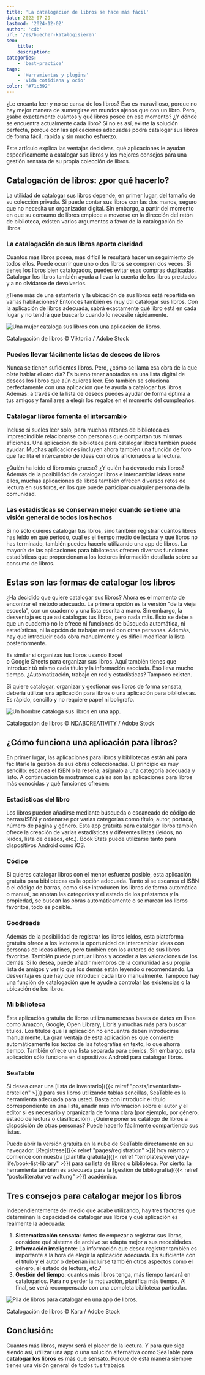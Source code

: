 ```yaml
---
title: 'La catalogación de libros se hace más fácil'
date: 2022-07-29
lastmod: '2024-12-02'
author: 'cdb'
url: '/es/buecher-katalogisieren'
seo:
    title:
    description:
categories:
    - 'best-practice'
tags:
    - 'Herramientas y plugins'
    - 'Vida cotidiana y ocio'
color: '#71c392'
---
```


¿Le encanta leer y no se cansa de los libros? Eso es maravilloso, porque no hay mejor manera de sumergirse en mundos ajenos que con un libro. Pero, ¿sabe exactamente cuántos y qué libros posee en ese momento? ¿Y dónde se encuentra actualmente cada libro? Si no es así, existe la solución perfecta, porque con las aplicaciones adecuadas podrá catalogar sus libros de forma fácil, rápida y sin mucho esfuerzo.

Este artículo explica las ventajas decisivas, qué aplicaciones le ayudan específicamente a catalogar sus libros y los mejores consejos para una gestión sensata de su propia colección de libros.

## Catalogación de libros: ¿por qué hacerlo?

La utilidad de catalogar sus libros depende, en primer lugar, del tamaño de su colección privada. Si puede contar sus libros con las dos manos, seguro que no necesita un organizador digital. Sin embargo, a partir del momento en que su consumo de libros empiece a moverse en la dirección del ratón de biblioteca, existen varios argumentos a favor de la catalogación de libros:

### La catalogación de sus libros aporta claridad

Cuantos más libros posea, más difícil le resultará hacer un seguimiento de todos ellos. Puede ocurrir que uno o dos libros se compren dos veces. Si tienes los libros bien catalogados, puedes evitar esas compras duplicadas. Catalogar los libros también ayuda a llevar la cuenta de los libros prestados y a no olvidarse de devolverlos.

¿Tiene más de una estantería y la ubicación de sus libros está repartida en varias habitaciones? Entonces también es muy útil catalogar sus libros. Con la aplicación de libros adecuada, sabrá exactamente qué libro está en cada lugar y no tendrá que buscarlo cuando lo necesite rápidamente.

![Una mujer cataloga sus libros con una aplicación de libros.](buecher-katalogisieren-frau.jpg)

Catalogación de libros © Viktoriia / Adobe Stock

### Puedes llevar fácilmente listas de deseos de libros

Nunca se tienen suficientes libros. Pero, ¿cómo se llama esa obra de la que oíste hablar el otro día? Es bueno tener anotados en una lista digital de deseos los libros que aún quieres leer. Eso también se soluciona perfectamente con una aplicación que te ayuda a catalogar tus libros. Además: a través de la lista de deseos puedes ayudar de forma óptima a tus amigos y familiares a elegir los regalos en el momento del cumpleaños.

### Catalogar libros fomenta el intercambio

Incluso si sueles leer solo, para muchos ratones de biblioteca es imprescindible relacionarse con personas que compartan tus mismas aficiones. Una aplicación de biblioteca para catalogar libros también puede ayudar. Muchas aplicaciones incluyen ahora también una función de foro que facilita el intercambio de ideas con otros aficionados a la lectura.

¿Quién ha leído el libro más grueso? ¿Y quién ha devorado más libros? Además de la posibilidad de catalogar libros e intercambiar ideas entre ellos, muchas aplicaciones de libros también ofrecen diversos retos de lectura en sus foros, en los que puede participar cualquier persona de la comunidad.

### Las estadísticas se conservan mejor cuando se tiene una visión general de todos los hechos

Si no sólo quieres catalogar tus libros, sino también registrar cuántos libros has leído en qué periodo, cuál es el tiempo medio de lectura y qué libros no has terminado, también puedes hacerlo utilizando una app de libros. La mayoría de las aplicaciones para bibliotecas ofrecen diversas funciones estadísticas que proporcionan a los lectores información detallada sobre su consumo de libros.

## Estas son las formas de catalogar los libros

¿Ha decidido que quiere catalogar sus libros? Ahora es el momento de encontrar el método adecuado. La primera opción es la versión "de la vieja escuela", con un cuaderno y una lista escrita a mano. Sin embargo, la desventaja es que así catalogas tus libros, pero nada más. Esto se debe a que un cuaderno no le ofrece ni funciones de búsqueda automática, ni estadísticas, ni la opción de trabajar en red con otras personas. Además, hay que introducir cada obra manualmente y es difícil modificar la lista posteriormente.

Es similar si organizas tus libros usando Excel  
o Google Sheets para organizar sus libros. Aquí también tienes que introducir tú mismo cada título y la información asociada. Eso lleva mucho tiempo. ¿Automatización, trabajo en red y estadísticas? Tampoco existen.

Si quiere catalogar, organizar y gestionar sus libros de forma sensata, debería utilizar una aplicación para libros o una aplicación para bibliotecas. Es rápido, sencillo y no requiere papel ni bolígrafo.

![Un hombre cataloga sus libros en una app.](buecher-katalogisieren-mann.jpg)

Catalogación de libros © NDABCREATIVITY / Adobe Stock

## ¿Cómo funciona una aplicación para libros?

En primer lugar, las aplicaciones para libros y bibliotecas están ahí para facilitarle la gestión de sus obras coleccionadas. El principio es muy sencillo: escanea el [ISBN](https://de.wikipedia.org/wiki/Internationale_Standardbuchnummer) o la reseña, asígnalo a una categoría adecuada y listo. A continuación te mostramos cuáles son las aplicaciones para libros más conocidas y qué funciones ofrecen:

### Estadísticas del libro

Los libros pueden añadirse mediante búsqueda o escaneado de código de barras/ISBN y ordenarse por varias categorías como título, autor, portada, número de página y género. Esta app gratuita para catalogar libros también ofrece la creación de varias estadísticas y diferentes listas (leídos, no leídos, lista de deseos, etc.). Book Stats puede utilizarse tanto para dispositivos Android como iOS.

### Códice

Si quieres catalogar libros con el menor esfuerzo posible, esta aplicación gratuita para bibliotecas es la opción adecuada. Tanto si se escanea el ISBN o el código de barras, como si se introducen los libros de forma automática o manual, se anotan las categorías y el estado de los préstamos y la propiedad, se buscan las obras automáticamente o se marcan los libros favoritos, todo es posible.

### Goodreads

Además de la posibilidad de registrar los libros leídos, esta plataforma gratuita ofrece a los lectores la oportunidad de intercambiar ideas con personas de ideas afines, pero también con los autores de sus libros favoritos. También puede puntuar libros y acceder a las valoraciones de los demás. Si lo desea, puede añadir miembros de la comunidad a su propia lista de amigos y ver lo que los demás están leyendo o recomendando. La desventaja es que hay que introducir cada libro manualmente. Tampoco hay una función de catalogación que te ayude a controlar las existencias o la ubicación de los libros.

### Mi biblioteca

Esta aplicación gratuita de libros utiliza numerosas bases de datos en línea como Amazon, Google, Open Library, Libris y muchas más para buscar títulos. Los títulos que la aplicación no encuentra deben introducirse manualmente. La gran ventaja de esta aplicación es que convierte automáticamente los textos de las fotografías en texto, lo que ahorra tiempo. También ofrece una lista separada para cómics. Sin embargo, esta aplicación sólo funciona en dispositivos Android para catalogar libros.

### SeaTable

Si desea crear una [lista de inventario]({{< relref "posts/inventarliste-erstellen" >}}) para sus libros utilizando tablas sencillas, SeaTable es la herramienta adecuada para usted. Basta con introducir el título correspondiente en una lista, añadir más información sobre el autor y el editor si es necesario y organizarla de forma clara (por ejemplo, por género, estado de lectura o clasificación). ¿Quiere poner su catálogo de libros a disposición de otras personas? Puede hacerlo fácilmente compartiendo sus listas.

Puede abrir la versión gratuita en la nube de SeaTable directamente en su navegador. [Regístrese]({{< relref "pages/registration" >}}) hoy mismo y comience con nuestra [plantilla gratuita]({{< relref "templates/everyday-life/book-list-library" >}}) para su lista de libros o biblioteca. Por cierto: la herramienta también es adecuada para la [gestión de bibliografía]({{< relref "posts/literaturverwaltung" >}}) académica.

## Tres consejos para catalogar mejor los libros

Independientemente del medio que acabe utilizando, hay tres factores que determinan la capacidad de catalogar sus libros y qué aplicación es realmente la adecuada:

1. **Sistematización sensata**: Antes de empezar a registrar sus libros, considere qué sistema de archivo se adapta mejor a sus necesidades.
2. **Información inteligente**: La información que desea registrar también es importante a la hora de elegir la aplicación adecuada. Es suficiente con el título y el autor o deberían incluirse también otros aspectos como el género, el estado de lectura, etc.?
3. **Gestión del tiempo**: cuantos más libros tenga, más tiempo tardará en catalogarlos. Para no perder la motivación, planifica más tiempo. Al final, se verá recompensado con una completa biblioteca particular.

![Pila de libros para catalogar en una app de libros.](buecher-stapel.jpg)

Catalogación de libros © Kara / Adobe Stock

## Conclusión:

Cuantos más libros, mayor será el placer de la lectura. Y para que siga siendo así, utilizar una app o una solución alternativa como SeaTable para **catalogar los libros** es más que sensato. Porque de esta manera siempre tienes una visión general de todos tus trabajos.
